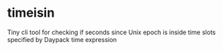 # timeisin
Tiny cli tool for checking if seconds since Unix epoch is inside time slots specified by Daypack time expression
